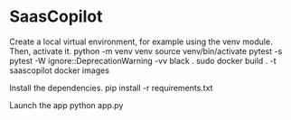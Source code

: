 # SaasCopilot

Create a local virtual environment, for example using the venv module. Then, activate it. 
python -m venv venv 
source venv/bin/activate
pytest -s
pytest -W ignore::DeprecationWarning -vv
black .
sudo docker build . -t saascopilot
docker images

Install the dependencies. pip install -r requirements.txt

Launch the app python app.py
